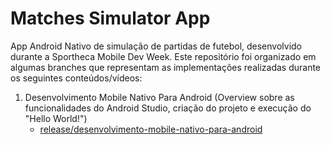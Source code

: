 # Matches Simulator App

App Android Nativo de simulação de partidas de futebol, desenvolvido durante a Sportheca Mobile Dev Week. Este repositório foi organizado em algumas branches que representam as implementações realizadas durante os seguintes conteúdos/vídeos:

1. Desenvolvimento Mobile Nativo Para Android (Overview sobre as funcionalidades do Android Studio, criação do projeto e execução do "Hello World!")
   - [release/desenvolvimento-mobile-nativo-para-android](https://github.com/GuilhermeSilva8/matches-simulator-app/tree/release/desenvolvimento-mobile-nativo-para-android)
